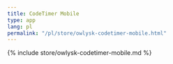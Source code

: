 ```yaml
---
title: CodeTimer Mobile
type: app
lang: pl
permalink: "/pl/store/owlysk-codetimer-mobile.html"
---
```


{% include store/owlysk-codetimer-mobile.md %}
